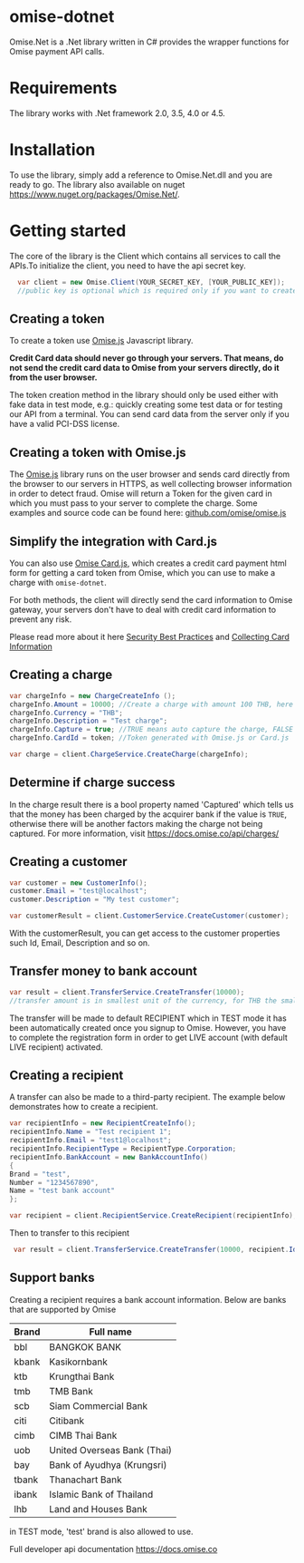 omise-dotnet
============

Omise.Net is a .Net library written in C# provides the wrapper functions for Omise payment API calls.

Requirements
============
The library works with .Net framework 2.0, 3.5, 4.0 or 4.5.

Installation
============
To use the library, simply add a reference to Omise.Net.dll and you are ready to go. The library also available on nuget https://www.nuget.org/packages/Omise.Net/.

Getting started
===============

The core of the library is the Client which contains all services to call the APIs.To initialize the client, you need to have the api secret key.

```c#
  var client = new Omise.Client(YOUR_SECRET_KEY, [YOUR_PUBLIC_KEY]); 
  //public key is optional which is required only if you want to create a token on the server side
```

Creating a token
----------------

To create a token use [Omise.js](https://docs.omise.co/omise-js/) Javascript library.

**Credit Card data should never go through your servers. That means, do not send the credit card data to Omise from your servers directly, do it from the user browser.**

The token creation method in the library should only be used either with fake data in test mode, e.g.: quickly creating some test data or for testing our API from a terminal. You can send card data from the server only if you have a valid PCI-DSS license.

Creating a token with Omise.js
------------------------------

The [Omise.js](https://github.com/omise/omise.js) library runs on the user browser and sends card directly from the browser to our servers in HTTPS, as well collecting browser information in order to detect fraud. Omise will return a Token for the given card in which you must pass to your server to complete the charge. 
Some examples and source code can be found here: [github.com/omise/omise.js](https://github.com/omise/omise.js)

Simplify the integration with Card.js
-------------------------------------

You can also use [Omise Card.js](https://docs.omise.co/card-js/), which creates a credit card payment html form for getting a card token from Omise, which you can use to make a charge with `omise-dotnet`.

For both methods, the client will directly send the card information to Omise gateway, your servers don't have to deal with credit card information to prevent any risk.

Please read more about it here [Security Best Practices](https://docs.omise.co/security-best-practices/) and  [Collecting Card Information](https://docs.omise.co/collecting-card-information/)

Creating a charge
-----------------

 ```c#
var chargeInfo = new ChargeCreateInfo ();
chargeInfo.Amount = 10000; //Create a charge with amount 100 THB, here we are passing with the smallest currency unit which is 10000 satangs
chargeInfo.Currency = "THB";
chargeInfo.Description = "Test charge";
chargeInfo.Capture = true; //TRUE means auto capture the charge, FALSE means authorize only. Default is FALSE
chargeInfo.CardId = token; //Token generated with Omise.js or Card.js

var charge = client.ChargeService.CreateCharge(chargeInfo);
 ```

Determine if charge success
---------------------------

In the charge result there is a bool property named 'Captured' which tells us that the money has been charged by the acquirer bank if the value is ```TRUE```, 
otherwise there will be another factors making the charge not being captured. For more information, visit https://docs.omise.co/api/charges/

Creating a customer
-------------------
```c#
var customer = new CustomerInfo();
customer.Email = "test@localhost";
customer.Description = "My test customer";

var customerResult = client.CustomerService.CreateCustomer(customer);
``` 

With the customerResult, you can get access to the customer properties such Id, Email, Description and so on.

Transfer money to bank account
------------------------------
```c#
var result = client.TransferService.CreateTransfer(10000);
//transfer amount is in smallest unit of the currency, for THB the smallest unit is SATANG so here we are transfering 100 THB
```

The transfer will be made to default RECIPIENT which in TEST mode it has been automatically created once you signup to Omise.
However, you have to complete the registration form in order to get LIVE account (with default LIVE recipient) activated. 

Creating a recipient
--------------------
A transfer can also be made to a third-party recipient. The example below demonstrates how to create a recipient.

```c#
var recipientInfo = new RecipientCreateInfo();
recipientInfo.Name = "Test recipient 1";
recipientInfo.Email = "test1@localhost";
recipientInfo.RecipientType = RecipientType.Corporation;
recipientInfo.BankAccount = new BankAccountInfo()
{
Brand = "test",
Number = "1234567890",
Name = "test bank account"
};

var recipient = client.RecipientService.CreateRecipient(recipientInfo);
```

Then to transfer to this recipient

```c#
 var result = client.TransferService.CreateTransfer(10000, recipient.Id);
```

Support banks
-------------

Creating a recipient requires a bank account information. Below are banks that are supported by Omise

|Brand|Full name|
|---|---|
|bbl|BANGKOK BANK|
|kbank|Kasikornbank|
|ktb|Krungthai Bank|
|tmb|TMB Bank|
|scb|Siam Commercial Bank|
|citi|Citibank|
|cimb|CIMB Thai Bank|
|uob|United Overseas Bank (Thai)|
|bay|Bank of Ayudhya (Krungsri)|
|tbank|Thanachart Bank|
|ibank|Islamic Bank of Thailand|
|lhb|Land and Houses Bank|


in TEST mode, 'test' brand is also allowed to use.

Full developer api documentation https://docs.omise.co
